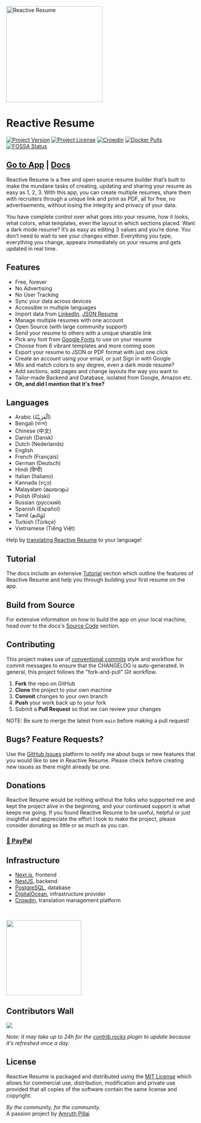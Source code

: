 <img src="https://i.imgur.com/pc8Ingg.png" alt="Reactive Resume" width="256px" height="256px" />

# Reactive Resume

[![Project Version](https://img.shields.io/github/package-json/v/AmruthPillai/Reactive-Resume?style=flat-square)](https://github.com/AmruthPillai/Reactive-Resume/releases)
[![Project License](https://img.shields.io/github/license/AmruthPillai/Reactive-Resume?style=flat-square)](https://github.com/AmruthPillai/Reactive-Resume/blob/main/LICENSE)
[![Crowdin](https://badges.crowdin.net/reactive-resume/localized.svg)](https://translate.rxresu.me)
[![Docker Pulls](https://img.shields.io/docker/pulls/amruthpillai/reactive-resume?style=flat-square)](https://hub.docker.com/r/amruthpillai/reactive-resume)
[![FOSSA Status](https://app.fossa.com/api/projects/git%2Bgithub.com%2FAmruthPillai%2FReactive-Resume.svg?type=shield)](https://app.fossa.com/projects/git%2Bgithub.com%2FAmruthPillai%2FReactive-Resume?ref=badge_shield)

## [Go to App](https://rxresu.me) | [Docs](https://docs.rxresu.me)

Reactive Resume is a free and open source resume builder that’s built to make the mundane tasks of creating, updating and sharing your resume as easy as 1, 2, 3. With this app, you can create multiple resumes, share them with recruiters through a unique link and print as PDF, all for free, no advertisements, without losing the integrity and privacy of your data.

You have complete control over what goes into your resume, how it looks, what colors, what templates, even the layout in which sections placed. Want a dark mode resume? It’s as easy as editing 3 values and you’re done. You don’t need to wait to see your changes either. Everything you type, everything you change, appears immediately on your resume and gets updated in real time.

## Features

- Free, forever
- No Advertising
- No User Tracking
- Sync your data across devices
- Accessible in multiple languages
- Import data from [LinkedIn](https://www.linkedin.com/), [JSON Resume](https://jsonresume.org/)
- Manage multiple resumes with one account
- Open Source (with large community support)
- Send your resume to others with a unique sharable link
- Pick any font from [Google Fonts](https://fonts.google.com/) to use on your resume
- Choose from 6 vibrant templates and more coming soon
- Export your resume to JSON or PDF format with just one click
- Create an account using your email, or just Sign in with Google
- Mix and match colors to any degree, even a dark mode resume?
- Add sections, add pages and change layouts the way you want to
- Tailor-made Backend and Database, isolated from Google, Amazon etc.
- **Oh, and did I mention that it's free?**

## Languages

- Arabic (اَلْعَرَبِيَّةُ)
- Bengali (বাংলা)
- Chinese (中文)
- Danish (Dansk)
- Dutch (Nederlands)
- English
- French (Français)
- German (Deutsch)
- Hindi (हिन्दी)
- Italian (Italiano)
- Kannada (ಕನ್ನಡ)
- Malayalam (മലയാളം)
- Polish (Polski)
- Russian (русский)
- Spanish (Español)
- Tamil (தமிழ்)
- Turkish (Türkçe)
- Vietnamese (Tiếng Việt)

Help by [translating Reactive Resume](https://translate.rxresu.me) to your language!

## Tutorial

The docs include an extensive [Tutorial](https://docs.rxresu.me/tutorial) section which outline the features of Reactive Resume and help you through building your first resume on the app.

## Build from Source

For extensive information on how to build the app on your local machine, head over to the docs's [Source Code](https://docs.rxresu.me/source-code) section.

## Contributing

This project makes use of [conventional commits](https://www.conventionalcommits.org/en/v1.0.0/) style and workflow for commit messages to ensure that the CHANGELOG is auto-generated. In general, this project follows the "fork-and-pull" Git workflow.

1. **Fork** the repo on GitHub
2. **Clone** the project to your own machine
3. **Commit** changes to your own branch
4. **Push** your work back up to your fork
5. Submit a **Pull Request** so that we can review your changes

NOTE: Be sure to merge the latest from `main` before making a pull request!

## Bugs? Feature Requests?

Use the [GitHub Issues](https://github.com/AmruthPillai/Reactive-Resume/issues/new/choose) platform to notify me about bugs or new features that you would like to see in Reactive Resume. Please check before creating new issues as there might already be one.

## Donations

Reactive Resume would be nothing without the folks who supported me and kept the project alive in the beginning, and your continued support is what keeps me going. If you found Reactive Resume to be useful, helpful or just insightful and appreciate the effort I took to make the project, please consider donating as little or as much as you can.

### [💸 PayPal](https://paypal.me/RajaRajanA)

## Infrastructure

- [Next.js](https://nextjs.org/), frontend
- [NestJS](https://nestjs.com/), backend
- [PostgreSQL](https://www.postgresql.org/), database
- [DigitalOcean](https://www.digitalocean.com/), infrastructure provider
- [Crowdin](https://translate.rxresu.me/), translation management platform

&nbsp;

<a href="https://pillai.xyz/digitalocean">
  <img src="https://opensource.nyc3.cdn.digitaloceanspaces.com/attribution/assets/PoweredByDO/DO_Powered_by_Badge_blue.svg" width="200px" />
</a>

## Contributors Wall
<a href="https://github.com/AmruthPillai/Reactive-Resume/graphs/contributors">
  <img src="https://contrib.rocks/image?repo=AmruthPillai/Reactive-Resume" />
</a>


_Note: It may take up to 24h for the [contrib.rocks](https://contrib.rocks/image?repo=AmruthPillai/Reactive-Resume) plugin to update because it's refreshed once a day._

## License

Reactive Resume is packaged and distributed using the [MIT License](https://choosealicense.com/licenses/mit/) which allows for commercial use, distribution, modification and private use provided that all copies of the software contain the same license and copyright.

_By the community, for the community._  
A passion project by [Amruth Pillai](https://amruthpillai.com/)
